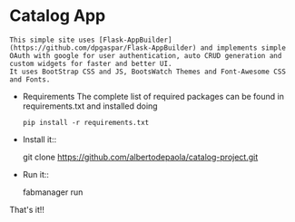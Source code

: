 # Catalog App

    This simple site uses [Flask-AppBuilder](https://github.com/dpgaspar/Flask-AppBuilder) and implements simple OAuth with google for user authentication, auto CRUD generation and custom widgets for faster and better UI.
    It uses BootStrap CSS and JS, BootsWatch Themes and Font-Awesome CSS and Fonts.


- Requirements
    The complete list of required packages can be found in requirements.txt and installed doing
    ```
    pip install -r requirements.txt
    ```

- Install it::

	git clone https://github.com/albertodepaola/catalog-project.git


- Run it::

	fabmanager run


That's it!!

